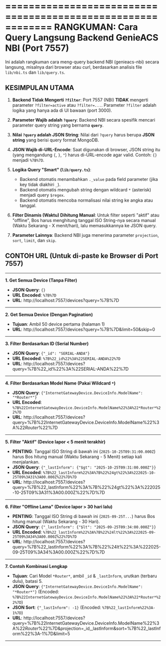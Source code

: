 ============================================================
RANGKUMAN: Cara Query Langsung Backend GenieACS NBI (Port 7557)
============================================================

Ini adalah rangkuman cara meng-query backend NBI (genieacs-nbi) secara langsung, misalnya dari browser atau curl, berdasarkan analisis file `lib/nbi.ts` dan `lib/query.ts`.

## KESIMPULAN UTAMA

1.  **Backend Tidak Mengerti `?filter`**:
    Port 7557 (NBI) **TIDAK** mengerti parameter `?filter=active` atau `?filter=...`. Parameter `?filter` adalah logika yang hanya ada di UI bawaan (port 3000).

2.  **Parameter Wajib adalah `?query`**:
    Backend NBI secara spesifik mencari parameter query string yang bernama **`query`**.

3.  **Nilai `?query` adalah JSON String**:
    Nilai dari `?query` harus berupa **JSON string** yang berisi query format MongoDB.

4.  **JSON Wajib di-URL-Encode**:
    Saat digunakan di browser, JSON string itu (yang mengandung `{`, `}`, `"`) harus di-URL-encode agar valid.
    Contoh: `{}` menjadi `%7B%7D`.

5.  **Logika Query "Smart" (`lib/query.ts`)**:

    - Backend otomatis menambahkan `._value` pada field parameter (jika key tidak diakhiri `_`).
    - Backend otomatis mengubah string dengan wildcard `*` (asterisk) menjadi query `$regex`.
    - Backend otomatis mencoba normalisasi nilai string ke angka atau tanggal.

6.  **Filter Dinamis (Waktu) Dihitung Manual**:
    Untuk filter seperti "aktif" atau "offline", Bos harus menghitung tanggal ISO String-nya secara manual (Waktu Sekarang - X menit/hari), lalu memasukkannya ke JSON query.

7.  **Parameter Lainnya**:
    Backend NBI juga menerima parameter `projection`, `sort`, `limit`, dan `skip`.

## CONTOH URL (Untuk di-paste ke Browser di Port 7557)

---

**1. Get Semua Device (Tanpa Filter)**

- **JSON Query**: `{}`
- **URL Encoded**: `%7B%7D`
- **URL**:
  http://localhost:7557/devices?query=%7B%7D

---

**2. Get Semua Device (Dengan Pagination)**

- **Tujuan**: Ambil 50 device pertama (halaman 1)
- **URL**:
  http://localhost:7557/devices?query=%7B%7D&limit=50&skip=0

---

**3. Filter Berdasarkan ID (Serial Number)**

- **JSON Query**: `{"_id": "SERIAL-ANDA"}`
- **URL Encoded**: `%7B%22_id%22%3A%22SERIAL-ANDA%22%7D`
- **URL**:
  http://localhost:7557/devices?query=%7B%22_id%22%3A%22SERIAL-ANDA%22%7D

---

**4. Filter Berdasarkan Model Name (Pakai Wildcard `*`)**

- **JSON Query**: `{"InternetGatewayDevice.DeviceInfo.ModelName": "*Router*"}`
- **URL Encoded**: `%7B%22InternetGatewayDevice.DeviceInfo.ModelName%22%3A%22*Router*%22%7D`
- **URL**:
  http://localhost:7557/devices?query=%7B%22InternetGatewayDevice.DeviceInfo.ModelName%22%3A%22*Router*%22%7D

---

**5. Filter "Aktif" (Device lapor < 5 menit terakhir)**

- **PENTING**: Tanggal ISO String di bawah ini (`2025-10-25T09:31:00.000Z`) harus Bos hitung manual (Waktu Sekarang - 5 Menit) setiap kali menjalankan.
- **JSON Query**: `{"_lastInform": {"$gt": "2025-10-25T09:31:00.000Z"}}`
- **URL Encoded**: `%7B%22_lastInform%22%3A%7B%22%24gt%22%3A%222025-10-25T09%3A31%3A00.000Z%22%7D%7D`
- **URL**:
  http://localhost:7557/devices?query=%7B%22_lastInform%22%3A%7B%22%24gt%22%3A%222025-10-25T09%3A31%3A00.000Z%22%7D%7D

---

**6. Filter "Offline Lama" (Device lapor > 30 hari lalu)**

- **PENTING**: Tanggal ISO String di bawah ini (`2025-09-25T...`) harus Bos hitung manual (Waktu Sekarang - 30 Hari).
- **JSON Query**: `{"_lastInform": {"$lt": "2025-09-25T09:34:00.000Z"}}`
- **URL Encoded**: `%7B%22_lastInform%22%3A%7B%22%24lt%22%3A%222025-09-25T09%3A34%3A00.000Z%22%7D%7D`
- **URL**:
  http://localhost:7557/devices?query=%7B%22_lastInform%22%3A%7B%22%24lt%22%3A%222025-09-25T09%3A34%3A00.000Z%22%7D%7D

---

**7. Contoh Kombinasi Lengkap**

- **Tujuan**: Cari Model `*Router*`, ambil `_id` & `_lastInform`, urutkan (terbaru dulu), batasi 5.
- **JSON Query**: `{"InternetGatewayDevice.DeviceInfo.ModelName": "*Router*"}` (Encoded: `%7B%22InternetGatewayDevice.DeviceInfo.ModelName%22%3A%22*Router*%22%7D`)
- **JSON Sort**: `{"_lastInform": -1}` (Encoded: `%7B%22_lastInform%22%3A-1%7D`)
- **URL**:
  http://localhost:7557/devices?query=%7B%22InternetGatewayDevice.DeviceInfo.ModelName%22%3A%22*Router*%22%7D&projection=\_id,\_lastInform&sort=%7B%22_lastInform%22%3A-1%7D&limit=5

---
